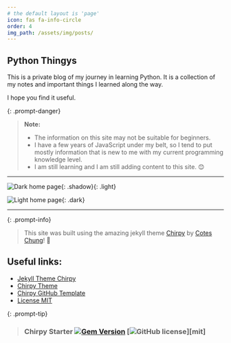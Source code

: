 ```yaml
---
# the default layout is 'page'
icon: fas fa-info-circle
order: 4
img_path: /assets/img/posts/
---
```


## Python Thingys

This is a private blog of my journey in learning Python. It is a collection of my notes and important things I learned along the way.

I hope you find it useful.

{: .prompt-danger}

> **Note:**
>
> - The information on this site may not be suitable for beginners.
> - I have a few years of JavaScript under my belt, so I tend to put mostly information that is new to me with my current programming knowledge level.
> - I am still learning and I am still adding content to this site. 😊

---

![Dark home page](python-thingy-dark.png){: .shadow}{: .light}

![Light home page](python-thingy-light.png){: .dark}

---

{: .prompt-info}

> This site was built using the amazing jekyll theme [Chirpy](https://github.com/cotes2020/jekyll-theme-chirpy/) by [Cotes Chung](https://github.com/cotes2020)! 🤩

## Useful links:

- [Jekyll Theme Chirpy](https://rubygems.org/gems/jekyll-theme-chirpy)
- [Chirpy Theme](https://github.com/cotes2020/jekyll-theme-chirpy/)
- [Chirpy GitHub Template](https://github.com/cotes2020/chirpy-starter/generate)
- [License MIT](https://github.com/cotes2020/chirpy-starter/blob/master/LICENSE)

{: .prompt-tip}

> ### Chirpy Starter [![Gem Version](https://img.shields.io/gem/v/jekyll-theme-chirpy)](https://rubygems.org/gems/jekyll-theme-chirpy) [![GitHub license](https://img.shields.io/github/license/cotes2020/chirpy-starter.svg?color=blue)][mit]
